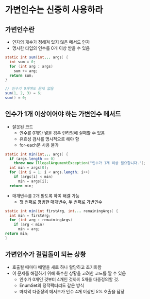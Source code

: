 # 가변인수는 신중히 사용하라

## 가변인수란
- 인자의 개수가 정해져 있지 않은 메서드 인자
- 명시한 타입의 인수를 0개 이상 받을 수 있음

```java
static int sum(int... args) {
  int sum = 0;
  for (int arg : args)
    sum += arg;
  return sum;
}

// 인수가 0개여도 문제 없음
sum(1, 2, 3) = 6;
sum() = 0;
```

## 인수가 1개 이상이어야 하는 가변인수 메서드
- 잘못된 코드
  - 인수를 0개만 넣을 경우 런타임에 실패할 수 있음
  - 유효성 검사를 명시적으로 해야 함
  - for-each문 사용 불가
```java
static int min(int... args) {
  if (args.length == 0)
    throw new IllegalArgumentException("인수가 1개 이상 필요합니다.");
  int min = args[0];
  for (int i = 1; i < args.length; i++)
    if (args[i] < min)
      min = args[i];
  return min;
```

- 매개변수를 2개 받도록 하여 해결 가능
  - 첫 번째로 평범한 매개변수, 두 번째로 가변인수
```java
static int min(int firstArg, int... remainingArgs) {
  int min = firstArg;
  for (int arg : remainingArgs)
    if (arg < min)
      min = arg;
return min;
}
```

## 가변인수가 걸림돌이 되는 상황
- 호출될 때마다 배열을 새로 하나 할당하고 초기화함
- 이 문제를 해결하기 위해 특수한 상황을 고려한 코드를 짤 수 있음
  - 인수가 0개인 것부터 4개인 것까지 5개를 다중정의할 것.
  - EnumSet의 정적팩터리도 같은 방식
  - 마지막 다중정의 메서드가 인수 4개 이상인 5% 호출을 담당
